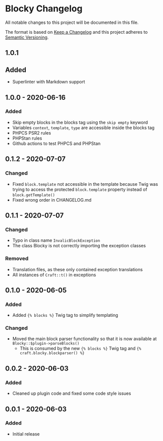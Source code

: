 # Blocky Changelog

All notable changes to this project will be documented in this file.

The format is based on [Keep a Changelog](http://keepachangelog.com/) and this project adheres to [Semantic Versioning](http://semver.org/).

## 1.0.1

## Added

- Superlinter with Markdown support

## 1.0.0 - 2020-06-16

### Added

- Skip empty blocks in the blocks tag using the `skip empty` keyword
- Variables `context`, `template`, `type` are accessible inside the blocks tag
- PHPCS PSR2 rules
- PHPStan rules
- Github actions to test PHPCS and PHPStan

## 0.1.2 - 2020-07-07

### Changed

- Fixed `block.template` not accessible in the template because Twig was trying to access the protected `block.template` property instead of `block.getTemplate()`
- Fixed wrong order in CHANGELOG.md

## 0.1.1 - 2020-07-07

### Changed

- Typo in class name `InvalicBlockException`
- The class Blocky is not correctly importing the exception classes

### Removed

- Translation files, as these only contained exception translations
- All instances of `Craft::t()` in exceptions

## 0.1.0 - 2020-06-05

### Added

- Added `{% blocks %}` Twig tag to simplify templating

### Changed

- Moved the main block parser functionality so that it is now available at `Blocky::$plugin->parseBlocks()`
  - This is consumed by the new `{% blocks %}` Twig tag and `{% craft.blocky.blockparser() %}`

## 0.0.2 - 2020-06-03

### Added

- Cleaned up plugin code and fixed some code style issues

## 0.0.1 - 2020-06-03

### Added

- Initial release
